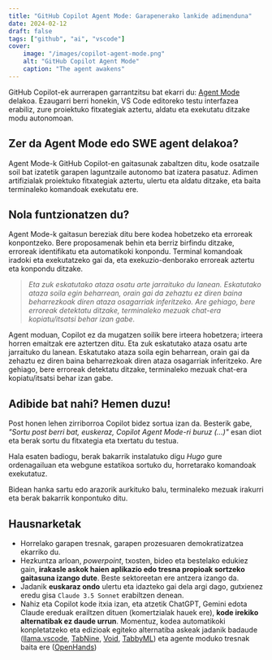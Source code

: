 ```yaml
---
title: "GitHub Copilot Agent Mode: Garapenerako lankide adimenduna"
date: 2024-02-12
draft: false
tags: ["github", "ai", "vscode"]
cover:
    image: "/images/copilot-agent-mode.png"
    alt: "GitHub Copilot Agent Mode"
    caption: "The agent awakens"
---
```


GitHub Copilot-ek aurrerapen garrantzitsu bat ekarri du: [Agent Mode](https://github.blog/news-insights/product-news/github-copilot-the-agent-awakens/) delakoa. Ezaugarri berri honekin, VS Code editoreko testu interfazea erabiliz, zure proiektuko fitxategiak aztertu, aldatu eta exekutatu ditzake modu autonomoan.

## Zer da Agent Mode edo SWE agent delakoa?

Agent Mode-k GitHub Copilot-en gaitasunak zabaltzen ditu, kode osatzaile soil bat izatetik garapen laguntzaile autonomo bat izatera pasatuz. Adimen artifizialak proiektuko fitxategiak aztertu, ulertu eta aldatu ditzake, eta baita terminaleko komandoak exekutatu ere.

## Nola funtzionatzen du?

Agent Mode-k gaitasun bereziak ditu bere kodea hobetzeko eta erroreak konpontzeko. Bere proposamenak behin eta berriz birfindu ditzake, erroreak identifikatu eta automatikoki konpondu. Terminal komandoak iradoki eta exekutatzeko gai da, eta exekuzio-denborako erroreak aztertu eta konpondu ditzake.

> *Eta zuk eskatutako ataza osatu arte jarraituko du lanean. Eskatutako ataza soila egin beharrean, orain gai da zehaztu ez diren baina beharrezkoak diren ataza osagarriak inferitzeko. Are gehiago, bere erroreak detektatu ditzake, terminaleko mezuak chat-era kopiatu/itsatsi behar izan gabe.*

Agent moduan, Copilot ez da mugatzen soilik bere irteera hobetzera; irteera horren emaitzak ere aztertzen ditu. Eta zuk eskatutako ataza osatu arte jarraituko du lanean. Eskatutako ataza soila egin beharrean, orain gai da zehaztu ez diren baina beharrezkoak diren ataza osagarriak inferitzeko. Are gehiago, bere erroreak detektatu ditzake, terminaleko mezuak chat-era kopiatu/itsatsi behar izan gabe.

## Adibide bat nahi? Hemen duzu!

Post honen lehen zirriborroa Copilot bidez sortua izan da. Besterik gabe, *"Sortu post berri bat, euskeraz, Copilot Agent Mode-ri buruz (...)"* esan diot eta berak sortu du fitxategia eta txertatu du testua.

Hala esaten badiogu, berak bakarrik instalatuko digu *Hugo* gure ordenagailuan eta webgune estatikoa sortuko du, horretarako komandoak exekutatuz. 

Bidean hanka sartu edo arazorik aurkituko balu, terminaleko mezuak irakurri eta berak bakarrik konpontuko ditu. 

## Hausnarketak

- Horrelako garapen tresnak, garapen prozesuaren demokratizatzea ekarriko du.
- Hezkuntza arloan, *powerpoint*, txosten, bideo eta bestelako edukiez gain, **irakasle askok haien aplikazio edo tresna propioak sortzeko gaitasuna izango dute**. Beste sektoreetan ere antzera izango da.
- Jadanik **euskaraz ondo** ulertu eta idazteko gai dela argi dago, gutxienez eredu gisa `Claude 3.5 Sonnet` erabiltzen denean.
- Nahiz eta Copilot kode itxia izan, eta atzetik ChatGPT, Gemini edota Claude ereduak erailtzen dituen (komertzialak hauek ere), **kode irekiko alternatibak ez daude urrun**. Momentuz, kodea automatikoki konpletatzeko eta edizioak egiteko alternatiba askeak jadanik badaude ([llama.vscode](https://github.com/ggml-org/llama.vscode), [TabNine](https://github.com/codota/TabNine), [Void](https://voideditor.com/), [TabbyML](https://github.com/TabbyML/tabby?tab=readme-ov-file)) eta agente moduko tresnak baita ere ([OpenHands](https://github.com/All-Hands-AI/OpenHands?tab=readme-ov-file))